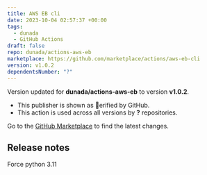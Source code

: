 ```yaml
---
title: AWS EB cli
date: 2023-10-04 02:57:37 +00:00
tags:
  - dunada
  - GitHub Actions
draft: false
repo: dunada/actions-aws-eb
marketplace: https://github.com/marketplace/actions/aws-eb-cli
version: v1.0.2
dependentsNumber: "?"
---
```



Version updated for **dunada/actions-aws-eb** to version **v1.0.2**.
- This publisher is shown as erified by GitHub.
- This action is used across all versions by **?** repositories.

Go to the [GitHub Marketplace](https://github.com/marketplace/actions/aws-eb-cli) to find the latest changes.

## Release notes

Force python 3.11
